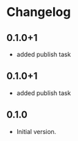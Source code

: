 # Changelog

## 0.1.0+1

* added publish task

## 0.1.0+1

* added publish task
## 0.1.0

- Initial version.
